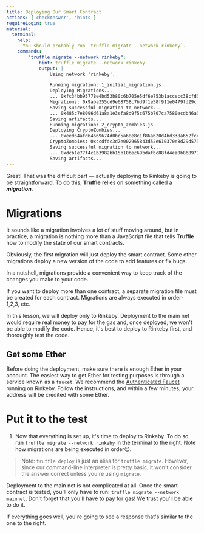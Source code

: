 ```yaml
---
title: Deploying Our Smart Contract
actions: ['checkAnswer', 'hints']
requireLogin: true
material:
  terminal:
    help:
      You should probably run `truffle migrate --network rinkeby`.
    commands:
        "truffle migrate --network rinkeby":
            hint: truffle migrate --network rinkeby
            output: |
                Using network 'rinkeby'.

                Running migration: 1_initial_migration.js
                Deploying Migrations...
                ... 0xfc34bb95778e4bd53b80c6b705e5df6e753b1accecc38cfd35cb02c0e37ee223
                Migrations: 0x9aba355cd9e68758c7bd9f1e58f911e0479fd29c
                Saving successful migration to network...
                ... 0x485c7e8096d61a8a1e3efa8d9f5c675b707ca7580ecdb46a307b11146351fc9d
                Saving artifacts...
                Running migration: 2_crypto_zombies.js
                Deploying CryptoZombies...
                ... 0xeed64afd64669674d0bc5a68e8c1f86a620d4bd338a652fc42f54353a252d07c
                CryptoZombies: 0xccdfdc3d7e002965843d52e610370e8d29d5737f
                Saving successful migration to network...
                ... 0xdcb1e77f4c1b3982bb15b10bec69bdafbc88fd4ea0b868971e850b02875de68e
                Saving artifacts...
---
```


Great! That was the difficult part — actually deploying to Rinkeby is going to be straightforward. To do this, **Truffle** relies on something called a ***migration***.

# Migrations

It sounds like a migration involves a lot of stuff moving around, but in practice, a migration is nothing more than a JavaScript file that tells **Truffle** how to modify the state of our smart contracts.

Obviously, the first migration will just deploy the smart contract. Some other migrations deploy a new version of the code to add features or fix bugs.

In a nutshell, migrations provide a convenient way to keep track of the changes you make to your code.

If you want to deploy more than one contract, a separate migration file must be created for each contract. Migrations are always executed in order- 1,2,3, etc.

In this lesson, we will deploy only to Rinkeby. Deployment to the main net would require real money to pay for the gas and, once deployed, we won't be able to modify the code. Hence, it's best to deploy to Rinkeby first, and thoroughly test the code.

## Get some Ether

Before doing the deployment, make sure there is enough Ether in your account. The easiest way to get Ether for testing purposes is through a service known as a `faucet`. We recommend the <a href="https://faucet.rinkeby.io/" target=”_blank”> Authenticated Faucet</a> running on Rinkeby. Follow the instructions, and within a few minutes, your address will be credited with some Ether.

# Put it to the test

1. Now that everything is set up, it's time to deploy to Rinkeby. To do so, run `truffle migrate --network rinkeby` in the terminal to the right. Note how migrations are being executed in order😉.

 >Note: `truffle deploy` is just an alias for `truffle migrate`. However, since our command-line interpreter is pretty basic, it won't consider the answer correct unless you're using `migrate`.

Deployment to the main net is not complicated at all. Once the smart contract is tested, you'll only have to run: `truffle migrate --network mainnet`. Don't forget that you'll have to pay for gas! We trust you'll be able to do it.

If everything goes well, you're going to see a response that's similar to the one to the right.

